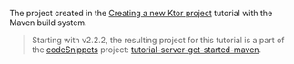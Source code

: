 The project created in the [Creating a new Ktor project](https://ktor.io/docs/intellij-idea.html) tutorial with the Maven build system.

> Starting with v2.2.2, the resulting project for this tutorial is a part of the [codeSnippets](https://github.com/ktorio/ktor-documentation/tree/main/codeSnippets) project: [tutorial-server-get-started-maven](https://github.com/ktorio/ktor-documentation/tree/main/codeSnippets/snippets/tutorial-server-get-started-maven).
